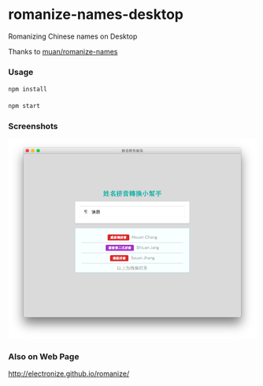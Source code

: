 # romanize-names-desktop
Romanizing Chinese names on Desktop

Thanks to [muan/romanize-names](https://github.com/muan/romanize-names)

### Usage

``` bash
npm install

npm start
```

### Screenshots

![wallofsheep](/screenshot/photo.png?raw=true "Romanize Names")


### Also on Web Page

http://electronize.github.io/romanize/  
